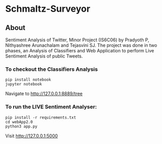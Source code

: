 # Schmaltz-Surveyor
## About
Sentiment Analysis of Twitter, Minor Project (IS6C06) by Pradyoth P, Nithyashree Arunachalam and Tejasvini SJ. The project was done in two phases, an Analysis of Classifiers and Web Application to perform Live Sentiment Analysis of public Tweets.
### To checkout the Classifiers Analysis
```
pip install notebook
jupyter notebook
```
Navigate to http://127.0.0.1:8889/tree
### To run the LIVE Sentiment Analyser:
```
pip install -r requirements.txt
cd webApp2.0
python3 app.py
```
Visit http://127.0.0.1:5000

 

